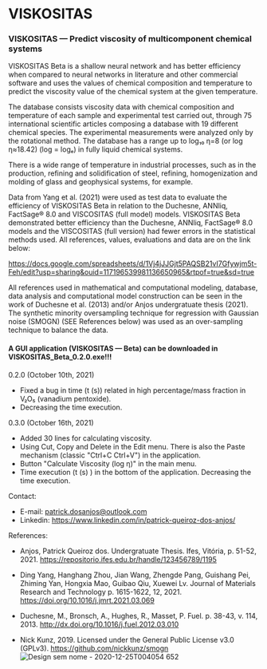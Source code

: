 # VISKOSITAS

### VISKOSITAS  — Predict viscosity of multicomponent chemical systems

VISKOSITAS Beta is a shallow neural network and has better efficiency when compared to neural networks in literature and other commercial software and uses the values of chemical composition and temperature to predict the viscosity value of the chemical system at the given temperature.

The database consists viscosity data with chemical composition and temperature of each sample and experimental test carried out, through 75 international scientific articles composing a database with 19 different chemical species. The experimental measurements were analyzed only by the rotational method. The database has a range up to log₁₀ η=8 (or log η≈18.42) (log = logₑ) in fully liquid chemical systems.

There is a wide range of temperature in industrial processes, such as in the production, refining and solidification of steel, refining, homogenization and molding of glass and geophysical systems, for example.

Data from Yang et al. (2021) were used as test data to evaluate the efficiency of VISKOSITAS Beta in relation to the Duchesne, ANNliq, FactSage® 8.0 and VISCOSITAS (full model) models. VISKOSITAS Beta demonstrated better efficiency than the Duchesne, ANNliq, FactSage® 8.0 models and the VISCOSITAS (full version) had fewer errors in the statistical methods used. All references, values, evaluations and data are on the link below:

https://docs.google.com/spreadsheets/d/1Vj4jJJGjt5PAQSB21vI7Gfywjm5t-Feh/edit?usp=sharing&ouid=117196539981136650965&rtpof=true&sd=true

All references used in mathematical and computational modeling, database, data analysis and computational model construction can be seen in the work of Duchesne et al. (2013) and/or Anjos undergratuate thesis (2021). The synthetic minority oversampling technique for regression with Gaussian noise (SMOGN) (SEE References below) was used as an over-sampling technique to balance the data.

#### A GUI application (VISKOSITAS — Beta) can be downloaded in VISKOSITAS_Beta_0.2.0.exe!!!

0.2.0 (October 10th, 2021)

- Fixed a bug in time (t (s)) related in high percentage/mass fraction in V₂O₅ (vanadium pentoxide).
- Decreasing the time execution.

0.3.0 (October 16th, 2021)

- Added 30 lines for calculating viscosity.
- Using Cut, Copy and Delete in the Edit menu. There is also the Paste mechanism (classic "Ctrl+C Ctrl+V") in the application.
- Button "Calculate Viscosity (log η)" in the main menu.
- Time execution (t (s) ) in the bottom of the application. Decreasing the time execution.

Contact:

- E-mail: patrick.dosanjos@outlook.com
- Linkedin: https://www.linkedin.com/in/patrick-queiroz-dos-anjos/

References:

- Anjos, Patrick Queiroz dos. Undergratuate Thesis. Ifes, Vitória, p. 51-52, 2021. https://repositorio.ifes.edu.br/handle/123456789/1195

- Ding Yang, Hanghang Zhou, Jian Wang, Zhengde Pang, Guishang Pei, Zhiming Yan, Hongxia Mao, Guibao Qiu, Xuewei Lv. Journal of Materials Research and Technology p. 1615-1622, 12, 2021. https://doi.org/10.1016/j.jmrt.2021.03.069

- Duchesne, M., Bronsch, A., Hughes, R., Masset, P. Fuel. p. 38-43, v. 114, 2013. http://dx.doi.org/10.1016/j.fuel.2012.03.010

- Nick Kunz, 2019. Licensed under the General Public License v3.0 (GPLv3). https://github.com/nickkunz/smogn
![Design sem nome - 2020-12-25T004054 652](https://user-images.githubusercontent.com/72185214/137602821-6b07153f-bdda-4197-b20d-d9ddaf7f0b15.png)

